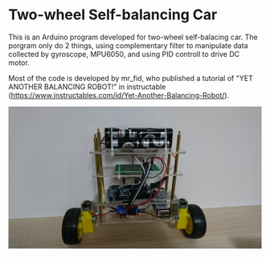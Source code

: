 # Two-wheel Self-balancing Car
This is an Arduino program developed for two-wheel self-balacing car. The porgram only do 2 things, using complementary filter to manipulate data collected by gyroscope, MPU6050, and using PID controll to drive DC motor.

Most of the code is developed by mr_fid, who published a tutorial of "YET ANOTHER BALANCING ROBOT!" in instructable (https://www.instructables.com/id/Yet-Another-Balancing-Robot/).

[![2wheel_selfbalacing_car](DSC_3393.JPG)](https://www.youtube.com/watch?v=P9LesqNCIhM)



